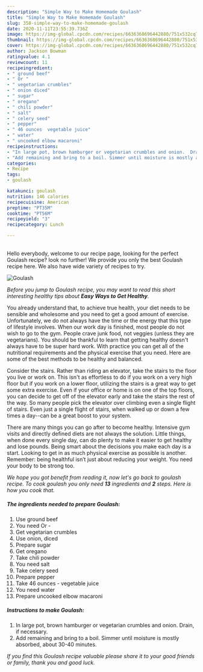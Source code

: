 ```yaml
---
description: "Simple Way to Make Homemade Goulash"
title: "Simple Way to Make Homemade Goulash"
slug: 358-simple-way-to-make-homemade-goulash
date: 2020-11-11T23:55:39.736Z
image: https://img-global.cpcdn.com/recipes/6636368696442880/751x532cq70/goulash-recipe-main-photo.jpg
thumbnail: https://img-global.cpcdn.com/recipes/6636368696442880/751x532cq70/goulash-recipe-main-photo.jpg
cover: https://img-global.cpcdn.com/recipes/6636368696442880/751x532cq70/goulash-recipe-main-photo.jpg
author: Jackson Bowman
ratingvalue: 4.1
reviewcount: 11
recipeingredient:
- " ground beef"
- " Or "
- " vegetarian crumbles"
- " onion diced"
- " sugar"
- " oregano"
- " chili powder"
- " salt"
- " celery seed"
- " pepper"
- " 46 ounces  vegetable juice"
- " water"
- " uncooked elbow macaroni"
recipeinstructions:
- "In large pot, brown hamburger or vegetarian crumbles and onion.  Drain, if necessary."
- "Add remaining and bring to a boil. Simmer until moisture is mostly absorbed,  about 30-40 minutes."
categories:
- Recipe
tags:
- goulash

katakunci: goulash 
nutrition: 146 calories
recipecuisine: American
preptime: "PT35M"
cooktime: "PT56M"
recipeyield: "3"
recipecategory: Lunch

---
```

<br>
Hello everybody, welcome to our recipe page, looking for the perfect Goulash recipe? look no further! We provide you only the best Goulash recipe here. We also have wide variety of recipes to try.
<br>


![Goulash](https://img-global.cpcdn.com/recipes/6636368696442880/751x532cq70/goulash-recipe-main-photo.jpg)

<i>Before you jump to Goulash recipe, you may want to read this short interesting healthy tips about <strong>Easy Ways to Get Healthy</strong>.</i>

You already understand that, to achieve true health, your diet needs to be sensible and wholesome and you need to get a good amount of exercise. Unfortunately, we do not always have the time or the energy that this type of lifestyle involves. When our work day is finished, most people do not wish to go to the gym. People crave junk food, not veggies (unless they are vegetarians). You should be thankful to learn that getting healthy doesn't always have to be super hard work. With practice you can get all of the nutritional requirements and the physical exercise that you need. Here are some of the best methods to be healthy and balanced.

Consider the stairs. Rather than riding an elevator, take the stairs to the floor you live or work on. This isn't as effortless to do if you work on a very high floor but if you work on a lower floor, utilizing the stairs is a great way to get some extra exercise. Even if your office or home is on one of the top floors, you can decide to get off of the elevator early and take the stairs the rest of the way. So many people pick the elevator over climbing even a single flight of stairs. Even just a single flight of stairs, when walked up or down a few times a day--can be a great boost to your system. 

There are many things you can go after to become healthy. Intensive gym visits and directly defined diets are not always the solution. Little things, when done every single day, can do plenty to make it easier to get healthy and lose pounds. Being smart about the decisions you make each day is a start. Looking to get in as much physical exercise as possible is another. Remember: being healthful isn’t just about reducing your weight. You need your body to be strong too. 


<i>We hope you got benefit from reading it, now let's go back to goulash recipe. To cook goulash you only need <strong>13</strong> ingredients and <strong>2</strong> steps. Here is how you cook that.
</i>

##### The ingredients needed to prepare Goulash:

1. Use  ground beef
1. You need  Or -
1. Get  vegetarian crumbles
1. Use  onion, diced
1. Prepare  sugar
1. Get  oregano
1. Take  chili powder
1. You need  salt
1. Take  celery seed
1. Prepare  pepper
1. Take  46 ounces - vegetable juice
1. You need  water
1. Prepare  uncooked elbow macaroni


##### Instructions to make Goulash:

1. In large pot, brown hamburger or vegetarian crumbles and onion.  Drain, if necessary.
1. Add remaining and bring to a boil. Simmer until moisture is mostly absorbed,  about 30-40 minutes.


<i>If you find this Goulash recipe valuable please share it to your good friends or family, thank you and good luck.</i>
